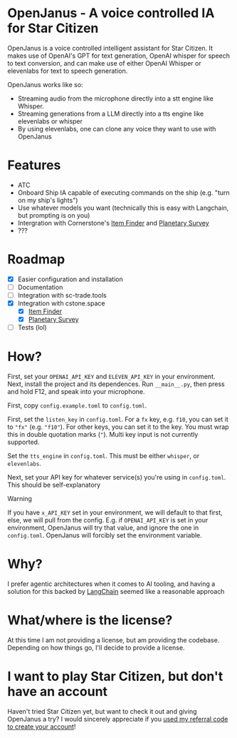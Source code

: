 # OpenJanus - A voice controlled IA for Star Citizen
OpenJanus is a voice controlled intelligent assistant for Star Citizen. It makes use of OpenAI's GPT for text generation, OpenAI whisper for speech to text conversion, and can make use of either OpenAI Whisper or elevenlabs for text to speech generation.

OpenJanus works like so:

- Streaming audio from the microphone directly into a stt engine like Whisper.
- Streaming generations from a LLM directly into a tts engine like elevenlabs or whisper
- By using elevenlabs, one can clone any voice they want to use with OpenJanus

# Features
- ATC
- Onboard Ship IA capable of executing commands on the ship (e.g. "turn on my ship's lights")
- Use whatever models you want (technically this is easy with Langchain, but prompting is on you)
- Intergration with Cornerstone's [Item Finder](https://finder.cstone.space/) and [Planetary Survey](https://survey.cstone.space)
- ???

# Roadmap
- [x] Easier configuration and installation
- [ ] Documentation
- [ ] Integration with sc-trade.tools
- [x] Integration with cstone.space
    - [x] [Item Finder](https://finder.cstone.space/)
    - [x] [Planetary Survey](https://survey.cstone.space) 
- [ ] Tests (lol)

# How?
First, set your `OPENAI_API_KEY` and `ELEVEN_API_KEY` in your environment. Next, install the project and its dependences. Run `__main__.py`, then press and hold F12, and speak into your microphone.

First, copy `config.example.toml` to `config.toml`.

First, set the `listen_key` in `config.toml`. For a `fx` key, e.g. `f10`, you can set it to `"fx"` (e.g. `"f10"`). For other keys, you can set it to the key. You must wrap this in double quotation marks (`"`). Multi key input is not currently supported.

Set the `tts_engine` in `config.toml`. This must be either `whisper`, or `elevenlabs`.

Next, set your API key for whatever service(s) you're using in `config.toml`. This should be self-explanatory

> [!WARNING]
> If you have `x_API_KEY` set in your environment, we will default to that first, else, we will pull from the config. E.g. if `OPENAI_API_KEY` is set in your environment, OpenJanus will try that value, and ignore the one in `config.toml`. OpenJanus will forcibly set the environment variable.

# Why?
I prefer agentic architectures when it comes to AI tooling, and having a solution for this backed by [LangChain](https://www.langchain.com/) seemed like a reasonable approach

# What/where is the license?
At this time I am not providing a license, but am providing the codebase. Depending on how things go, I'll decide to provide a license.

# I want to play Star Citizen, but don't have an account
Haven't tried Star Citizen yet, but want to check it out and giving OpenJanus a try?
I would sincerely appreciate if you [used my referral code to create your account](https://robertsspaceindustries.com/enlist?referral=STAR-PVSB-Z7GR)!
